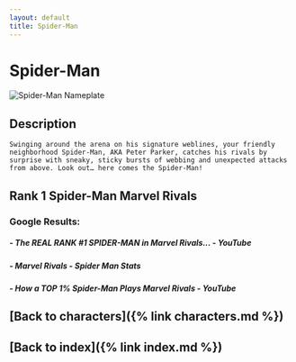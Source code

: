 ```yaml
---
layout: default
title: Spider-Man
---
```


# Spider-Man

![Spider-Man Nameplate](../images/Spider-Man.png)

## Description

    Swinging around the arena on his signature weblines, your friendly neighborhood Spider-Man, AKA Peter Parker, catches his rivals by surprise with sneaky, sticky bursts of webbing and unexpected attacks from above. Look out… here comes the Spider-Man!

## Rank 1 Spider-Man Marvel Rivals

### Google Results:

##### - The REAL RANK #1 SPIDER-MAN in Marvel Rivals... - YouTube
##### - Marvel Rivals - Spider Man Stats
##### - How a TOP 1% Spider-Man Plays Marvel Rivals - YouTube

## [Back to characters]({% link characters.md %})

## [Back to index]({% link index.md %})

